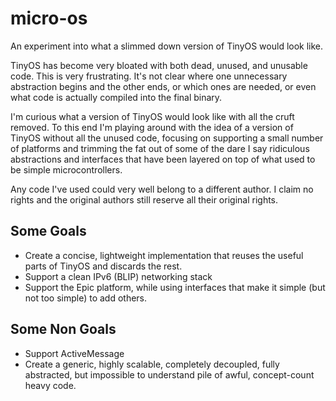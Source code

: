 micro-os
========

An experiment into what a slimmed down version of TinyOS would look like.

TinyOS has become very bloated with both dead, unused, and unusable code. This
is very frustrating. It's not clear where one unnecessary abstraction begins
and the other ends, or which ones are needed, or even what code is actually
compiled into the final binary.

I'm curious what a version of TinyOS would look like with all the cruft removed.
To this end I'm playing around with the idea of a version of TinyOS without all
the unused code, focusing on supporting a small number of platforms and trimming
the fat out of some of the dare I say ridiculous abstractions and interfaces that
have been layered on top of what used to be simple microcontrollers.

Any code I've used could very well belong to a different author. I claim no rights
and the original authors still reserve all their original rights. 

Some Goals
----------
  * Create a concise, lightweight implementation that reuses the useful
parts of TinyOS and discards the rest.
  * Support a clean IPv6 (BLIP) networking stack
  * Support the Epic platform, while using interfaces that make it simple
(but not too simple) to add others.

Some Non Goals
--------------
  * Support ActiveMessage
  * Create a generic, highly scalable, completely decoupled, fully abstracted,
but impossible to understand pile of awful, concept-count heavy code.
